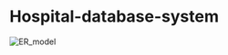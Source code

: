 # Hospital-database-system


![ER_model](https://github.com/dyuyu/Hospital-database-system/tree/master/screenshots/Capture.PNG)
